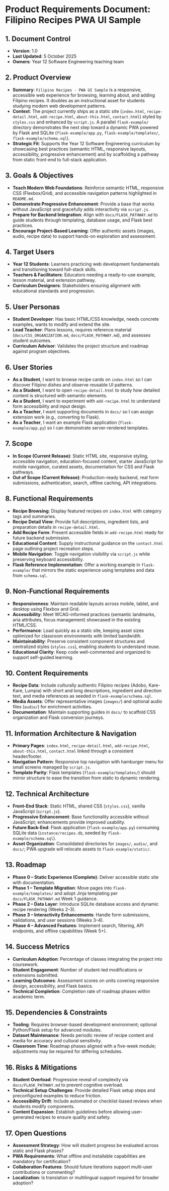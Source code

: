 # Product Requirements Document: Filipino Recipes PWA UI Sample

## 1. Document Control
- **Version**: 1.0
- **Last Updated**: 5 October 2025
- **Owners**: Year 12 Software Engineering teaching team

## 2. Product Overview
- **Summary**: `Filipino Recipes - PWA UI Sample` is a responsive, accessible web experience for browsing, learning about, and adding Filipino recipes. It doubles as an instructional asset for students studying modern web development patterns.
- **Context**: The project currently ships as a static site (`index.html`, `recipe-detail.html`, `add-recipe.html`, `about-this.html`, `contact.html`) styled by `styles.css` and enhanced by `script.js`. A parallel `flask-example/` directory demonstrates the next step toward a dynamic PWA powered by Flask and SQLite (`flask-example/app.py`, `flask-example/templates/`, `flask-example/schema.sql`).
- **Strategic Fit**: Supports the Year 12 Software Engineering curriculum by showcasing best practices (semantic HTML, responsive layouts, accessibility, progressive enhancement) and by scaffolding a pathway from static front-end to full-stack application.

## 3. Goals & Objectives
- **Teach Modern Web Foundations**: Reinforce semantic HTML, responsive CSS (Flexbox/Grid), and accessible navigation patterns highlighted in `README.md`.
- **Demonstrate Progressive Enhancement**: Provide a base that works without JavaScript and gracefully adds interactivity via `script.js`.
- **Prepare for Backend Integration**: Align with `docs/FLASK_PATHWAY.md` to guide students through templating, database usage, and Flask best practices.
- **Encourage Project-Based Learning**: Offer authentic assets (images, audio, recipe data) to support hands-on exploration and assessment.

## 4. Target Users
- **Year 12 Students**: Learners practicing web development fundamentals and transitioning toward full-stack skills.
- **Teachers & Facilitators**: Educators needing a ready-to-use example, lesson material, and extension pathway.
- **Curriculum Designers**: Stakeholders ensuring alignment with educational standards and progression.

## 5. User Personas
- **Student Developer**: Has basic HTML/CSS knowledge, needs concrete examples, wants to modify and extend the site.
- **Lead Teacher**: Plans lessons, requires reference material (`docs/CSS_ORGANIZATION.md`, `docs/FLASK_PATHWAY.md`), and assesses student outcomes.
- **Curriculum Advisor**: Validates the project structure and roadmap against program objectives.

## 6. User Stories
- **As a Student**, I want to browse recipe cards on `index.html` so I can discover Filipino dishes and observe reusable UI patterns.
- **As a Student**, I want to open `recipe-detail.html` to study how detailed content is structured with semantic elements.
- **As a Student**, I want to experiment with `add-recipe.html` to understand form accessibility and input design.
- **As a Teacher**, I want supporting documents in `docs/` so I can assign extension work (e.g., converting to Flask).
- **As a Teacher**, I want an example Flask application (`flask-example/app.py`) so I can demonstrate server-rendered templates.

## 7. Scope
- **In Scope (Current Release)**: Static HTML site, responsive styling, accessible navigation, education-focused content, starter JavaScript for mobile navigation, curated assets, documentation for CSS and Flask pathways.
- **Out of Scope (Current Release)**: Production-ready backend, real form submissions, authentication, search, offline caching, API integrations.

## 8. Functional Requirements
- **Recipe Browsing**: Display featured recipes on `index.html` with category tags and summaries.
- **Recipe Detail View**: Provide full descriptions, ingredient lists, and preparation details in `recipe-detail.html`.
- **Add Recipe Form**: Present accessible fields in `add-recipe.html` ready for future backend submission.
- **Educational Content**: Supply instructional guidance on the `contact.html` page outlining project recreation steps.
- **Mobile Navigation**: Toggle navigation visibility via `script.js` while preserving keyboard accessibility.
- **Flask Reference Implementation**: Offer a working example in `flask-example/` that mirrors the static experience using templates and data from `schema.sql`.

## 9. Non-Functional Requirements
- **Responsiveness**: Maintain readable layouts across mobile, tablet, and desktop using Flexbox and Grid.
- **Accessibility**: Meet WCAG-informed practices (semantic landmarks, aria attributes, focus management) showcased in the existing HTML/CSS.
- **Performance**: Load quickly as a static site, keeping asset sizes optimized for classroom environments with limited bandwidth.
- **Maintainability**: Preserve consistent component structures and centralized styles (`styles.css`), enabling students to understand reuse.
- **Educational Clarity**: Keep code well-commented and organized to support self-guided learning.

## 10. Content Requirements
- **Recipe Data**: Include culturally authentic Filipino recipes (Adobo, Kare-Kare, Lumpia) with short and long descriptions, ingredient and direction text, and media references as seeded in `flask-example/schema.sql`.
- **Media Assets**: Offer representative images (`images/`) and optional audio files (`audio/`) for enrichment activities.
- **Documentation**: Maintain supporting guides in `docs/` to scaffold CSS organization and Flask conversion journeys.

## 11. Information Architecture & Navigation
- **Primary Pages**: `index.html`, `recipe-detail.html`, `add-recipe.html`, `about-this.html`, `contact.html` linked through a consistent header/footer.
- **Navigation Pattern**: Responsive top navigation with hamburger menu for small screens managed by `script.js`.
- **Template Parity**: Flask templates (`flask-example/templates/`) should mirror structure to ease the transition from static to dynamic rendering.

## 12. Technical Architecture
- **Front-End Stack**: Static HTML, shared CSS (`styles.css`), vanilla JavaScript (`script.js`).
- **Progressive Enhancement**: Base functionality accessible without JavaScript; enhancements provide improved usability.
- **Future Back-End**: Flask application (`flask-example/app.py`) consuming SQLite data (`instance/recipes.db`, seeded by `flask-example/schema.sql`).
- **Asset Organization**: Consolidated directories for `images/`, `audio/`, and `docs/`; PWA upgrade will relocate assets to `flask-example/static/`.

## 13. Roadmap
- **Phase 0 – Static Experience (Complete)**: Deliver accessible static site with documentation.
- **Phase 1 – Template Migration**: Move pages into `flask-example/templates/` and adopt Jinja templating per `docs/FLASK_PATHWAY.md` Week 1 guidance.
- **Phase 2 – Data Layer**: Introduce SQLite database access and dynamic recipe rendering (Weeks 2–3).
- **Phase 3 – Interactivity Enhancements**: Handle form submissions, validations, and user sessions (Weeks 3–4).
- **Phase 4 – Advanced Features**: Implement search, filtering, API endpoints, and offline capabilities (Week 5+).

## 14. Success Metrics
- **Curriculum Adoption**: Percentage of classes integrating the project into coursework.
- **Student Engagement**: Number of student-led modifications or extensions submitted.
- **Learning Outcomes**: Assessment scores on units covering responsive design, accessibility, and Flask basics.
- **Technical Completion**: Completion rate of roadmap phases within academic term.

## 15. Dependencies & Constraints
- **Tooling**: Requires browser-based development environment; optional Python/Flask setup for advanced modules.
- **Dataset Maintenance**: Needs periodic review of recipe content and media for accuracy and cultural sensitivity.
- **Classroom Time**: Roadmap phases aligned with a five-week module; adjustments may be required for differing schedules.

## 16. Risks & Mitigations
- **Student Overload**: Progressive reveal of complexity via `docs/FLASK_PATHWAY.md` to prevent cognitive overload.
- **Technical Setup Challenges**: Provide detailed Flask setup steps and preconfigured examples to reduce friction.
- **Accessibility Drift**: Include automated or checklist-based reviews when students modify components.
- **Content Expansion**: Establish guidelines before allowing user-generated recipes to ensure quality and safety.

## 17. Open Questions
- **Assessment Strategy**: How will student progress be evaluated across static and Flask phases?
- **PWA Requirements**: What offline and installable capabilities are mandatory for certification?
- **Collaboration Features**: Should future iterations support multi-user contributions or commenting?
- **Localization**: Is translation or multilingual support required for broader adoption?
